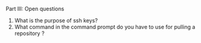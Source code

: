 Part III: Open questions

1. What is the purpose of ssh keys?
2. What command in the command prompt do you have to use for pulling a repository ?
